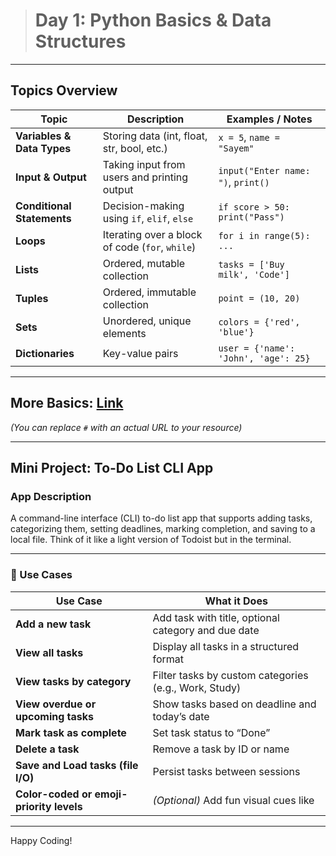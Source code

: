 > #  Day 1: Python Basics & Data Structures

---

## Topics Overview

| Topic                | Description                              | Examples / Notes                |
|----------------------|----------------------------------------|-------------------------------|
| **Variables & Data Types** | Storing data (int, float, str, bool, etc.) | `x = 5`, `name = "Sayem"`      |
| **Input & Output**        | Taking input from users and printing output | `input("Enter name: ")`, `print()` |
| **Conditional Statements**| Decision-making using `if`, `elif`, `else` | `if score > 50: print("Pass")` |
| **Loops**                 | Iterating over a block of code (`for`, `while`) | `for i in range(5): ...`       |
| **Lists**                 | Ordered, mutable collection              | `tasks = ['Buy milk', 'Code']` |
| **Tuples**                | Ordered, immutable collection            | `point = (10, 20)`             |
| **Sets**                  | Unordered, unique elements               | `colors = {'red', 'blue'}`     |
| **Dictionaries**          | Key-value pairs                          | `user = {'name': 'John', 'age': 25}` |

---

## More Basics: [Link](#)  
*(You can replace `#` with an actual URL to your resource)*

---

##  Mini Project: To-Do List CLI App

###  App Description

A command-line interface (CLI) to-do list app that supports adding tasks, categorizing them, setting deadlines, marking completion, and saving to a local file. Think of it like a light version of Todoist but in the terminal.

---

### 📌 Use Cases

| Use Case               | What it Does                                      |
|------------------------|--------------------------------------------------|
| **Add a new task**         | Add task with title, optional category and due date |
| **View all tasks**          | Display all tasks in a structured format          |
| **View tasks by category**  | Filter tasks by custom categories (e.g., Work, Study) |
| **View overdue or upcoming tasks** | Show tasks based on deadline and today’s date    |
| **Mark task as complete**   | Set task status to “Done”                          |
| **Delete a task**           | Remove a task by ID or name                         |
| **Save and Load tasks (file I/O)** | Persist tasks between sessions                  |
| **Color-coded or emoji-priority levels** | *(Optional)* Add fun visual cues like  |

---

Happy Coding! 
